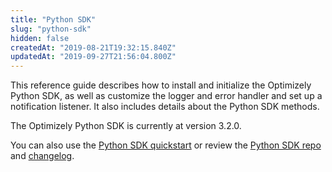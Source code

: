 ```yaml
---
title: "Python SDK"
slug: "python-sdk"
hidden: false
createdAt: "2019-08-21T19:32:15.840Z"
updatedAt: "2019-09-27T21:56:04.800Z"
---
```

This reference guide describes how to install and initialize the Optimizely Python SDK, as well as customize the logger and error handler and set up a notification listener. It also includes details about the Python SDK methods.

The Optimizely Python SDK is currently at version 3.2.0.

You can also use the [Python SDK quickstart](doc:python) or review the [Python SDK repo](https://github.com/optimizely/python-sdk) and [changelog](https://github.com/optimizely/python-sdk/blob/master/CHANGELOG.md).